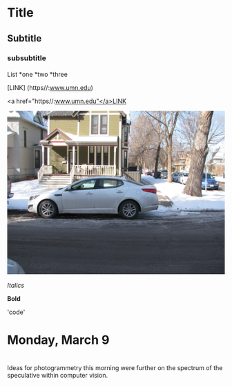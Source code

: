 # Title
## Subtitle
### subsubtitle
####

List
*one
*two
*three

[LINK] (https//:www.umn.edu)

<a href="https//:www.umn.edu"</a>LINK</a>

![IMAGE](image/IMG_6449.jpg)

*Italics*

**Bold**

'code'



# Monday, March 9

#

Ideas for photogrammetry this morning were further on the spectrum of the speculative within computer vision. 

